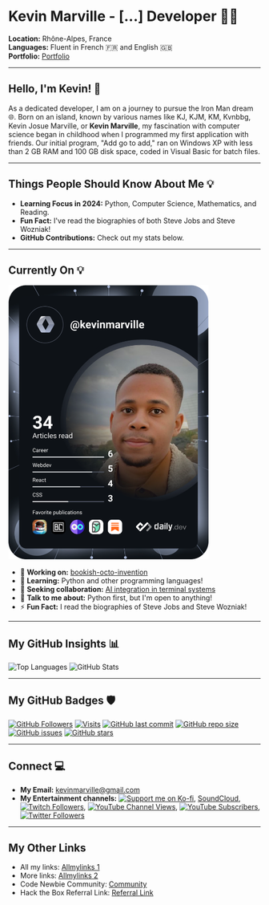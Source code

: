 
# Kevin Marville - [...] Developer 👨‍💻

**Location:** Rhône-Alpes, France  
**Languages:** Fluent in French 🇫🇷 and English 🇬🇧  
**Portfolio:** [Portfolio](https://kvnbbg-creations.io)

---

## Hello, I'm Kevin! 👋

As a dedicated developer, I am on a journey to pursue the Iron Man dream 🌐. Born on an island, known by various names like KJ, KJM, KM, Kvnbbg, Kevin Josue Marville, or **Kevin Marville**, my fascination with computer science began in childhood when I programmed my first application with friends. Our initial program, "Add go to add," ran on Windows XP with less than 2 GB RAM and 100 GB disk space, coded in Visual Basic for batch files.

---

## Things People Should Know About Me 💡

- **Learning Focus in 2024:** Python, Computer Science, Mathematics, and Reading.
- **Fun Fact:** I've read the biographies of both Steve Jobs and Steve Wozniak!
- **GitHub Contributions:** Check out my stats below.

---

## Currently On 💡

<a href="https://app.daily.dev/kevinmarville"><img src="https://github.com/Kvnbbg/kvnbbg/blob/main/devcard.svg" width="400" alt="Kevin Marville's Dev Card"/></a>

- 🔭 **Working on:** [bookish-octo-invention](https://github.com/kvnbbg/bookish-octo-invention)
- 🌱 **Learning:** Python and other programming languages!
- 👯 **Seeking collaboration:** [AI integration in terminal systems](https://github.com/Kvnbbg/ubiquitous-fishstick)
- 💬 **Talk to me about:** Python first, but I'm open to anything!
- ⚡ **Fun Fact:** I read the biographies of Steve Jobs and Steve Wozniak!

---

## My GitHub Insights 📊

![Top Languages](https://github-readme-stats.vercel.app/api/top-langs/?username=kvnbbg&layout=compact)
![GitHub Stats](https://github-readme-stats.vercel.app/api?username=kvnbbg&show_icons=true&theme=radical)

---

## My GitHub Badges 🛡️

[![GitHub Followers](https://img.shields.io/github/followers/kvnbbg?label=Follow&style=social)](https://github.com/kvnbbg)
[![Visits](https://badges.pufler.dev/visits/kvnbbg/bookish-octo-invention)](https://github.com/kvnbbg/bookish-octo-invention)
[![GitHub last commit](https://img.shields.io/github/last-commit/kvnbbg/bookish-octo-invention)](https://github.com/kvnbbg/bookish-octo-invention)
[![GitHub repo size](https://img.shields.io/github/repo-size/kvnbbg/bookish-octo-invention)](https://github.com/kvnbbg/bookish-octo-invention)
[![GitHub issues](https://img.shields.io/github/issues/kvnbbg/bookish-octo-invention)](https://github.com/kvnbbg/bookish-octo-invention/issues)
[![GitHub stars](https://img.shields.io/github/stars/kvnbbg/bookish-octo-invention)](https://github.com/kvnbbg/bookish-octo-invention/stargazers)

---

## Connect 💻 

- **My Email:** kevinmarville@gmail.com
- **My Entertainment channels:** [![Support me on Ko-fi](https://img.shields.io/badge/Support%20me%20on-Ko--fi-F16061?logo=ko-fi)](https://ko-fi.com/kvnbbg), [SoundCloud](https://soundcloud.com/kvnbbg), [![Twitch Followers](https://img.shields.io/twitch/followers/kvnbbg?style=social&logo=Twitch)](https://www.twitch.tv/kvnbbg), [![YouTube Channel Views](https://img.shields.io/youtube/channel/views/UC_x5XG1OV2P6uZZ5FSM9Ttw?style=social)](https://www.youtube.com/channel/UC_x5XG1OV2P6uZZ5FSM9Ttw), [![YouTube Subscribers](https://img.shields.io/youtube/channel/subscribers/UC_x5XG1OV2P6uZZ5FSM9Ttw?style=social)](https://www.youtube.com/channel/UC_x5XG1OV2P6uZZ5FSM9Ttw), [![Twitter Followers](https://img.shields.io/twitter/follow/techadnstream?style=social&logo=twitter)](https://twitter.com/techadnstream)

---

## My Other Links 

- All my links: [Allmylinks 1](https://allmylinks.com/kvnbbg)
- More links: [Allmylinks 2](https://allmylinks.com/kevin-marville)
- Code Newbie Community: [Community](https://community.codenewbie.org/kvnbbg)
- Hack the Box Referral Link: [Referral Link](https://referral.hackthebox.com/mzw8H4V)
